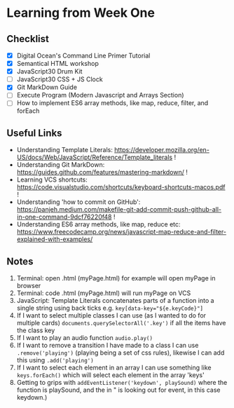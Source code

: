 <h1>Learning from Week One</h1> 

<h2>Checklist</h2>

- [x] Digital Ocean's Command Line Primer Tutorial
- [x] Semantical HTML workshop 
- [x] JavaScript30 Drum Kit
- [ ] JavaScript30 CSS + JS Clock
- [x] Git MarkDown Guide
- [ ] Execute Program (Modern Javascript and Arrays Section)
- [ ] How to implement ES6 array methods, like map, reduce, filter, and forEach

<h2>Useful Links</h2>

* Understanding Template Literals: https://developer.mozilla.org/en-US/docs/Web/JavaScript/Reference/Template_literals ! <br>
* Understanding Git MarkDown: https://guides.github.com/features/mastering-markdown/ ! <br>
* Learning VCS shortcuts: https://code.visualstudio.com/shortcuts/keyboard-shortcuts-macos.pdf ! <br>
* Understanding 'how to commit on GitHub': https://panjeh.medium.com/makefile-git-add-commit-push-github-all-in-one-command-9dcf76220f48 ! <br>
* Understanding ES6 array methods, like map, reduce etc: https://www.freecodecamp.org/news/javascript-map-reduce-and-filter-explained-with-examples/ <br>

<h2>Notes</h2>

1. Terminal: open .html (myPage.html) for example will open myPage in browser <br>
2. Terminal: code .html (myPage.html) will run myPage on VCS <br>
3. JavaScript: Template Literals concatenates parts of a function into a single string using back ticks e.g. `key[data-key="${e.keyCode}"]` <br>
4. If I want to select multiple classes I can use (as I wanted to do for multiple cards) `documents.querySelectorAll('.key')` if all the items have the class key <br>
5. If I want to play an audio function `audio.play()` <br>
6. If I want to remove a transition I have made to a class I can use `.remove('playing')` (playing being a set of css rules), likewise I can add this using `.add('playing')` <br>
7. If I want to select each element in an array I can use something like `keys.forEach()` which will select each element in the array 'keys' <br>
8. Getting to grips with `addEventListener('keydown', playSound)` where the function is playSound, and the in " is looking out for event, in this case keydown.) <br>
